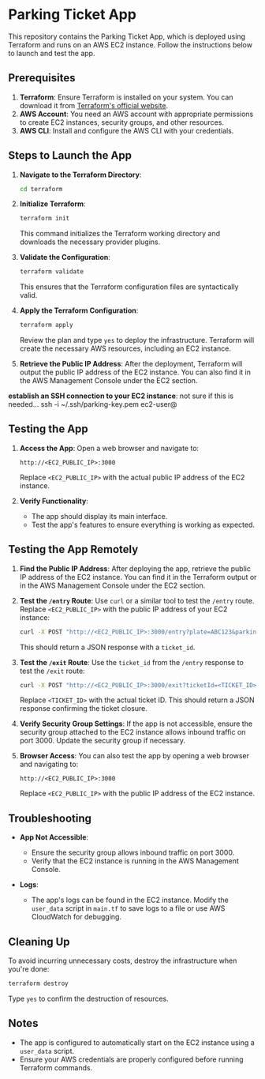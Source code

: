 # Parking Ticket App

This repository contains the Parking Ticket App, which is deployed using Terraform and runs on an AWS EC2 instance. Follow the instructions below to launch and test the app.

## Prerequisites

1. **Terraform**: Ensure Terraform is installed on your system. You can download it from [Terraform's official website](https://www.terraform.io/downloads.html).
2. **AWS Account**: You need an AWS account with appropriate permissions to create EC2 instances, security groups, and other resources.
3. **AWS CLI**: Install and configure the AWS CLI with your credentials.

## Steps to Launch the App

1. **Navigate to the Terraform Directory**:
   ```bash
   cd terraform
   ```

2. **Initialize Terraform**:
   ```bash
   terraform init
   ```
   This command initializes the Terraform working directory and downloads the necessary provider plugins.

3. **Validate the Configuration**:
   ```bash
   terraform validate
   ```
   This ensures that the Terraform configuration files are syntactically valid.

4. **Apply the Terraform Configuration**:
   ```bash
   terraform apply
   ```
   Review the plan and type `yes` to deploy the infrastructure. Terraform will create the necessary AWS resources, including an EC2 instance.

5. **Retrieve the Public IP Address**:
   After the deployment, Terraform will output the public IP address of the EC2 instance. You can also find it in the AWS Management Console under the EC2 section.

**establish an SSH connection to your EC2 instance**:
not sure if this is needed...
ssh -i ~/.ssh/parking-key.pem ec2-user@<your-new-ec2-ip>

## Testing the App

1. **Access the App**:
   Open a web browser and navigate to:
   ```
   http://<EC2_PUBLIC_IP>:3000
   ```
   Replace `<EC2_PUBLIC_IP>` with the actual public IP address of the EC2 instance.

2. **Verify Functionality**:
   - The app should display its main interface.
   - Test the app's features to ensure everything is working as expected.

## Testing the App Remotely

1. **Find the Public IP Address**:
   After deploying the app, retrieve the public IP address of the EC2 instance. You can find it in the Terraform output or in the AWS Management Console under the EC2 section.

2. **Test the `/entry` Route**:
   Use `curl` or a similar tool to test the `/entry` route. Replace `<EC2_PUBLIC_IP>` with the public IP address of your EC2 instance:
   ```bash
   curl -X POST "http://<EC2_PUBLIC_IP>:3000/entry?plate=ABC123&parkingLot=1" -H "Content-Type: application/json"
   ```
   This should return a JSON response with a `ticket_id`.

3. **Test the `/exit` Route**:
   Use the `ticket_id` from the `/entry` response to test the `/exit` route:
   ```bash
   curl -X POST "http://<EC2_PUBLIC_IP>:3000/exit?ticketId=<TICKET_ID>" -H "Content-Type: application/json"
   ```
   Replace `<TICKET_ID>` with the actual ticket ID. This should return a JSON response confirming the ticket closure.

4. **Verify Security Group Settings**:
   If the app is not accessible, ensure the security group attached to the EC2 instance allows inbound traffic on port 3000. Update the security group if necessary.

5. **Browser Access**:
   You can also test the app by opening a web browser and navigating to:
   ```
   http://<EC2_PUBLIC_IP>:3000
   ```
   Replace `<EC2_PUBLIC_IP>` with the public IP address of the EC2 instance.

## Troubleshooting

- **App Not Accessible**:
  - Ensure the security group allows inbound traffic on port 3000.
  - Verify that the EC2 instance is running in the AWS Management Console.

- **Logs**:
  - The app's logs can be found in the EC2 instance. Modify the `user_data` script in `main.tf` to save logs to a file or use AWS CloudWatch for debugging.

## Cleaning Up

To avoid incurring unnecessary costs, destroy the infrastructure when you're done:
```bash
terraform destroy
```
Type `yes` to confirm the destruction of resources.

## Notes

- The app is configured to automatically start on the EC2 instance using a `user_data` script.
- Ensure your AWS credentials are properly configured before running Terraform commands.